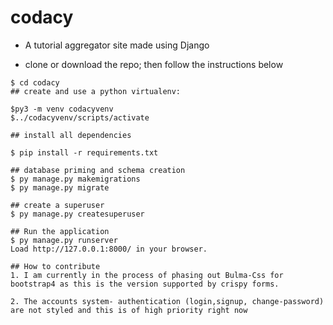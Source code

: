 # codacy
- A tutorial aggregator site made using Django

- clone or download the repo; then
follow the instructions below

```
$ cd codacy
## create and use a python virtualenv:

$py3 -m venv codacyvenv
$../codacyvenv/scripts/activate

## install all dependencies

$ pip install -r requirements.txt

## database priming and schema creation
$ py manage.py makemigrations
$ py manage.py migrate

## create a superuser
$ py manage.py createsuperuser

## Run the application
$ py manage.py runserver
Load http://127.0.0.1:8000/ in your browser.

## How to contribute
1. I am currently in the process of phasing out Bulma-Css for bootstrap4 as this is the version supported by crispy forms.

2. The accounts system- authentication (login,signup, change-password) are not styled and this is of high priority right now
